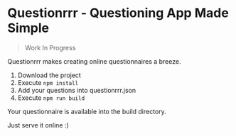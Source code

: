 # Questionrrr - Questioning App Made Simple

> Work In Progress

Questionrrr makes creating online questionnaires a breeze.

1. Download the project
2. Execute `npm install`
2. Add your questions into questionrrr.json 
3. Execute `npm run build`

Your questionnaire is available into the build directory. 

Just serve it online :) 


